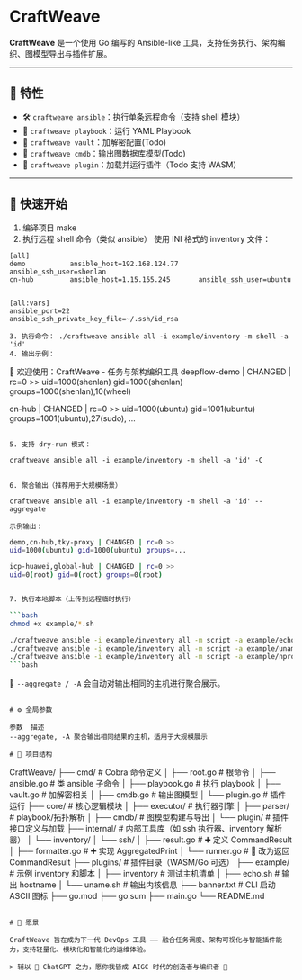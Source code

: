 # CraftWeave

**CraftWeave** 是一个使用 Go 编写的 Ansible-like 工具，支持任务执行、架构编织、图模型导出与插件扩展。

---

## 🧩 特性

- 🛠️ `craftweave ansible`：执行单条远程命令（支持 shell 模块）
- 📜 `craftweave playbook`：运行 YAML Playbook
- 🔐 `craftweave vault`：加解密配置(Todo)
- 🧠 `craftweave cmdb`：输出图数据库模型(Todo)
- 🧩 `craftweave plugin`：加载并运行插件（Todo 支持 WASM）

---

## 🚀 快速开始

1. 编译项目 make
2. 执行远程 shell 命令（类似 ansible）
使用 INI 格式的 inventory 文件：

```
[all]
demo           ansible_host=192.168.124.77     ansible_ssh_user=shenlan
cn-hub         ansible_host=1.15.155.245       ansible_ssh_user=ubuntu


[all:vars]
ansible_port=22
ansible_ssh_private_key_file=~/.ssh/id_rsa

3. 执行命令： ./craftweave ansible all -i example/inventory -m shell -a 'id'
4. 输出示例：
```
🧶 欢迎使用：CraftWeave - 任务与架构编织工具
deepflow-demo | CHANGED | rc=0 >>
uid=1000(shenlan) gid=1000(shenlan) groups=1000(shenlan),10(wheel)

cn-hub | CHANGED | rc=0 >>
uid=1000(ubuntu) gid=1001(ubuntu) groups=1001(ubuntu),27(sudo),
...
```

5. 支持 dry-run 模式：

craftweave ansible all -i example/inventory -m shell -a 'id' -C


6. 聚合输出（推荐用于大规模场景）

craftweave ansible all -i example/inventory -m shell -a 'id' --aggregate

示例输出：
```
```bash
demo,cn-hub,tky-proxy | CHANGED | rc=0 >>
uid=1000(ubuntu) gid=1000(ubuntu) groups=...

icp-huawei,global-hub | CHANGED | rc=0 >>
uid=0(root) gid=0(root) groups=0(root)


7. 执行本地脚本（上传到远程临时执行）

```bash
chmod +x example/*.sh

./craftweave ansible -i example/inventory all -m script -a example/echo.sh
./craftweave ansible -i example/inventory all -m script -a example/uname.sh --aggregate
./craftweave ansible -i example/inventory all -m script -a example/nproc.sh --aggregate
```bash
```

📌 `--aggregate / -A` 会自动对输出相同的主机进行聚合展示。
```

# ⚙️ 全局参数

参数	描述
--aggregate, -A	聚合输出相同结果的主机，适用于大规模展示

# 📁 项目结构

```
CraftWeave/
├── cmd/                  # Cobra 命令定义
│   ├── root.go           # 根命令
│   ├── ansible.go        # 类 ansible 子命令
│   ├── playbook.go       # 执行 playbook
│   ├── vault.go          # 加解密相关
│   ├── cmdb.go           # 输出图模型
│   └── plugin.go         # 插件运行
├── core/                 # 核心逻辑模块
│   ├── executor/         # 执行器引擎
│   ├── parser/           # playbook/拓扑解析
│   ├── cmdb/             # 图模型构建与导出
│   └── plugin/           # 插件接口定义与加载
├── internal/             # 内部工具库（如 ssh 执行器、inventory 解析器）
│   └── inventory/
│   └── ssh/
│       ├── result.go       # ➕ 定义 CommandResult
│       ├── formatter.go    # ➕ 实现 AggregatedPrint
│       └── runner.go       # 🔁 改为返回 CommandResult
├── plugins/              # 插件目录（WASM/Go 可选）
├── example/              # 示例 inventory 和脚本
│   ├── inventory         # 测试主机清单
│   ├── echo.sh           # 输出 hostname
│   └── uname.sh          # 输出内核信息
├── banner.txt            # CLI 启动 ASCII 图标
├── go.mod
├── go.sum
├── main.go
└── README.md
```

# 🔮 愿景

CraftWeave 旨在成为下一代 DevOps 工具 —— 融合任务调度、架构可视化与智能插件能力，支持轻量化、模块化和智能化的运维体验。

> 辅以 🤖 ChatGPT 之力，愿你我皆成 AIGC 时代的创造者与编织者 🚀
